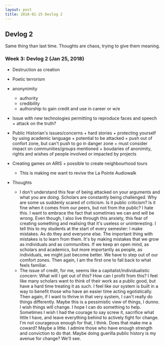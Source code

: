 ```yaml
---
layout: post
title: 2018-01-25 Devlog 2
---
```


## Devlog 2

Same thing than last time. Thoughts are chaos, trying to give them meaning.

### Week 3: Devlog 2 (Jan 25, 2018)
  * Destruction as creation
  * Poetic terrorism
  * anonynimity
    + authority
    + credibility
    + authorship to gain credit and use in career or w/e
   * Issue with new technologies permitting to reproduce faces and speech
    + attack on the truth?
   * Public Historian's issues/concerns
    + hard stories
    + protecting yourself by using academic language
    + potential to be attacked
    + push out of confort zone, but can't push to go in danger zone
    + must consider impact on communities/groups mentioned
    + boudaries of anonimity, rights and wishes of people involved or impacted by projects
   * Creating games on ARIS
    + possible to create neighbourhood tours
      * This is making me want to revive the La Pointe Audiowalk
 
   * Thoughts
     + I don't understand this fear of being attacked on your arguments and what you are doing. Scholars are constantly being challenged. Why are some us suddenly scared of criticism. Is it public criticism? Is it fine when it comes from our peers, but not from the public? I hate this. I want to embrace the fact that sometimes we can and will be wrong. Even though, I also live through this anxiety, this fear of creating something and realising that it's useless or uninteresting. 
     I tell this to my students at the start of every semester: I make mistakes. As do they and everyone else. The important thing with mistakes is to learn from them. It's by making mistakes that we grow as individuals and as communities. If we keep an open mind, as scholars and academics, but more importantly as people, as individuals, we might just become better.
     We have to step out of our comfort zones. Then again, I am the first one to fall back to what feels familiar.
     + The issue of credit, for me, seems like a capitalist/individualistic concern: What will I get out of this? How can I profit from this?
     I feel like many scholars want to think of their work as a public good, but have a hard time treating it as such. I feel like our system is built in a way to benefit those who have an easier time acting egotistically. Then again, if I want to thrive in that very system, I can't really do things differently. Maybe this is a pessimistic view of things, I dunno. I wish things will change. I hope I can do something to help. 
     Sometimes I wish I had the courage to say screw it, sacrifice what little I have, and leave everything behind to actively fight for change. I'm not courageous enough for that, I think. Does that make me a coward? Maybe a little. I admire those who have enough strength and conviction to do that.
     Maybe doing guerilla public history is my avenue for change? We'll see.
